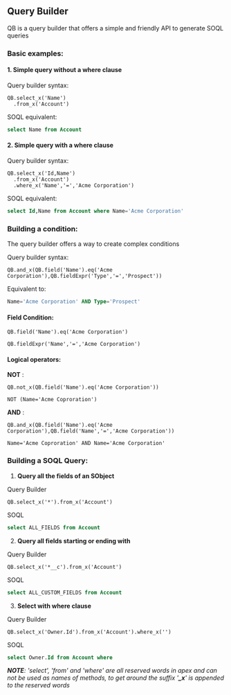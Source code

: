 ## Query Builder

QB is a query builder that offers a simple and friendly API to generate SOQL queries

### Basic examples:

#### 1. **Simple query without a where clause**

Query builder syntax:
  ```apex
  QB.select_x('Name')
    .from_x('Account')
  ```

SOQL equivalent:
  ```sql
  select Name from Account
  ```


#### 2. **Simple query with a where clause**

Query builder syntax:
  ```apex
  QB.select_x('Id,Name')
    .from_x('Account')
    .where_x('Name','=','Acme Corporation')
  ```

SOQL equivalent:
  ```sql
  select Id,Name from Account where Name='Acme Corporation'
  ```

### Building a condition:

The query builder offers a way to create complex conditions 

  Query builder syntax:
  ```apex
  QB.and_x(QB.field('Name').eq('Acme Corporation'),QB.fieldExpr('Type','=','Prospect'))
  ```

  Equivalent to:
  ```sql
  Name='Acme Corporation' AND Type='Prospect'
  ```
#### Field Condition:

  ```apex
  QB.field('Name').eq('Acme Corporation')
  ```
  ```apex
  QB.fieldExpr('Name','=','Acme Corporation')
  ```
#### Logical operators:
**NOT** :
  ```apex
  QB.not_x(QB.field('Name').eq('Acme Corporation'))
  ```
  ```apex
  NOT (Name='Acme Coproration')
  ```
**AND** :
  ```apex
  QB.and_x(QB.field('Name').eq('Acme Corporation'),QB.field('Name','=','Acme Corporation'))
  ```
  ```apex
  Name='Acme Coproration' AND Name='Acme Corporation'
  ```

### Building a SOQL Query:
1. **Query all the fields of an SObject**

Query Builder 
  ```apex
  QB.select_x('*').from_x('Account')
  ```
SOQL
  ```sql
  select ALL_FIELDS from Account
  ```
  
2. **Query all fields starting or ending with** 

Query Builder
  ```apex
  QB.select_x('*__c').from_x('Account')
  ```
SOQL
  ```sql
  select ALL_CUSTOM_FIELDS from Account
  ```
  
3. **Select with where clause**   

Query Builder
  ```apex
  QB.select_x('Owner.Id').from_x('Account').where_x('')
  ```
SOQL
  ```sql
  select Owner.Id from Account where
  ```
  
*__NOTE__: 'select', 'from' and 'where' are all reserved words in apex and can not be used as names of methods, to get around the suffix '__\_x__' is appended to the reserved words*
